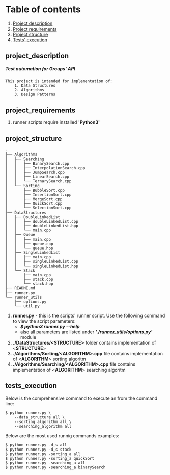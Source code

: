 # Table of contents
1. [Project description](#project_description)
2. [Project requirements](#project_requirements)
3. [Project structure](#project_structure)
4. [Tests' execution](#tests_execution)


## project_description
##### Test automation for Groups' API

    This project is intended for implementation of:
        1. Data Structures
        2. Algorithms
        3. Design Patterns

## project_requirements
1. runner scripts require installed __'Python3'__

## project_structure

    .
    ├── Algorithms
    │   ├── Searching
    │   │   ├── BinarySearch.cpp
    │   │   ├── InterpolationSearch.cpp
    │   │   ├── JumpSearch.cpp
    │   │   ├── LinearSearch.cpp
    │   │   └── TernarySearch.cpp
    │   └── Sorting
    │       ├── BubbleSort.cpp
    │       ├── InsertionSort.cpp
    │       ├── MergeSort.cpp
    │       ├── QuickSort.cpp
    │       └── SelectionSort.cpp
    ├── DataStructures
    │   ├── DoubleLinkedList
    │   │   ├── doubleLinkedList.cpp
    │   │   ├── doubleLinkedList.hpp
    │   │   └── main.cpp
    │   ├── Queue
    │   │   ├── main.cpp
    │   │   ├── queue.cpp
    │   │   └── queue.hpp
    │   ├── SingleLinkedList
    │   │   ├── main.cpp
    │   │   ├── singleLinkedList.cpp
    │   │   └── singleLinkedList.hpp
    │   └── Stack
    │       ├── main.cpp
    │       ├── stack.cpp
    │       └── stack.hpp
    ├── README.md
    ├── runner.py
    └── runner_utils
        ├── options.py
        └── util.py


1. __runner.py__ - this is the scripts' runner script.
	Use the following command to view the script parameters:
	- ***$ python3 runner.py --help***
	- also all parameters are listed under ***'./runner_utils/options.py'*** module
2. __./DataStructures/<__STRUCTURE__>__ folder contains implementation of <__STRUCTURE__>  
3. __./Algorithms/Sorting/<__ALGORITHM__>.cpp__ file contains implementation of <__ALGORITHM__> sorting algoritm
4. __./Algorithms/Searching/<__ALGORITHM__>.cpp__ file contains implementation of <__ALGORITHM__> searching algoritm

## tests_execution
Below is the comprehensive command to execute an from the command line:

	$ python runner.py \
        --data_structure all \
        --sorting_algorithm all \
        --searching_algorithm all

Below are the most used runnig commands examples:

    $ python runner.py -d_s all
    $ python runner.py -d_s stack
    $ python runner.py -sorting_a all
    $ python runner.py -sorting_a quickSort
    $ python runner.py -searching_a all
    $ python runner.py -searching_a binarySearch

